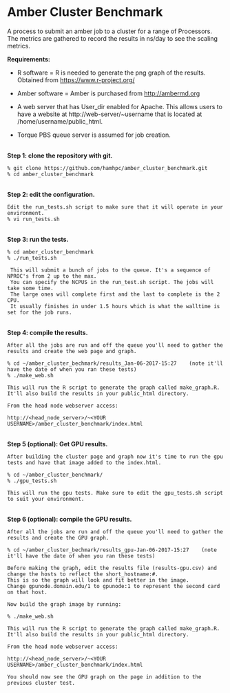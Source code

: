 # Amber Cluster Benchmark

A process to submit an amber job to a cluster for a range of Processors.  
The metrics are gathered to record the results in ns/day to see the scaling metrics. 

<strong>Requirements:</strong>  
   *   R software = R is needed to generate the png graph of the results. Obtained from https://www.r-project.org/ 
   
   *   Amber software = Amber is purchased from http://ambermd.org
   
   *   A web server that has User_dir enabled for Apache. 
       This allows users to have a website at http://web-server/~username that is located at /home/username/public_html. 
       
   *   Torque PBS queue server is assumed for job creation. 

<br/>
<strong> Step 1:  clone the repository with git. </strong>

    % git clone https://github.com/hamhpc/amber_cluster_benchmark.git
    % cd amber_cluster_benchmark
    
<br/>
<strong> Step 2:  edit the configuration. </strong>

    Edit the run_tests.sh script to make sure that it will operate in your environment. 
    % vi run_tests.sh
    
<br/>
  <strong>Step 3:  run the tests.</strong>
  
    % cd amber_cluster_benchmark
    % ./run_tests.sh                
  
     This will submit a bunch of jobs to the queue. It's a sequence of NPROC's from 2 up to the max. 
     You can specify the NCPUS in the run_test.sh script. The jobs will take some time. 
     The large ones will complete first and the last to complete is the 2 CPU. 
     It usually finishes in under 1.5 hours which is what the walltime is set for the job runs. 

<br/>
<strong> Step 4:  compile the results. </strong>
 
    After all the jobs are run and off the queue you'll need to gather the results and create the web page and graph. 
    
    % cd ~/amber_cluster_bechmark/results_Jan-06-2017-15:27    (note it'll have the date of when you ran these tests)   
    % ./make_web.sh
    
    This will run the R script to generate the graph called make_graph.R. 
    It'll also build the results in your public_html directory. 
    
    From the head node webserver access: 
    
    http://<head_node_server>/~<YOUR USERNAME>/amber_cluster_benchmark/index.html

<br/>
<strong> Step 5 (optional):  Get GPU results. </strong>
    
    After building the cluster page and graph now it's time to run the gpu tests and have that image added to the index.html. 
    
    % cd ~/amber_cluster_benchmark/
    % ./gpu_tests.sh
    
    This will run the gpu tests. Make sure to edit the gpu_tests.sh script to suit your environment. 
    
<br/>
<strong> Step 6 (optional):  compile the GPU results. </strong>
 
    After all the jobs are run and off the queue you'll need to gather the results and create the GPU graph. 
  
    % cd ~/amber_cluster_bechmark/results_gpu-Jan-06-2017-15:27    (note it'll have the date of when you ran these tests) 
    
    Before making the graph, edit the results file (results-gpu.csv) and change the hosts to reflect the short_hostname:#.
    This is so the graph will look and fit better in the image. 
    Change gpunode.domain.edu/1 to gpunode:1 to represent the second card on that host. 
    
    Now build the graph image by running: 
    
    % ./make_web.sh
    
    This will run the R script to generate the graph called make_graph.R. 
    It'll also build the results in your public_html directory. 
    
    From the head node webserver access: 
    
    http://<head_node_server>/~<YOUR USERNAME>/amber_cluster_benchmark/index.html
    
    You should now see the GPU graph on the page in addition to the previous cluster test. 
    
